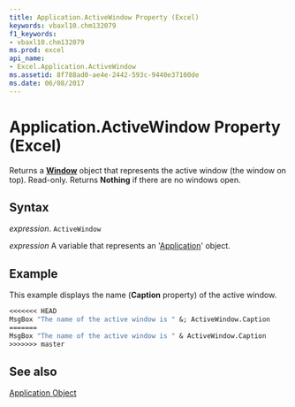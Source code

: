 ```yaml
---
title: Application.ActiveWindow Property (Excel)
keywords: vbaxl10.chm132079
f1_keywords:
- vbaxl10.chm132079
ms.prod: excel
api_name:
- Excel.Application.ActiveWindow
ms.assetid: 8f788ad0-ae4e-2442-593c-9440e37100de
ms.date: 06/08/2017
---
```



# Application.ActiveWindow Property (Excel)

Returns a  **[Window](Excel.Window.md)** object that represents the active window (the window on top). Read-only. Returns **Nothing** if there are no windows open.


## Syntax

 _expression_. `ActiveWindow`

 _expression_ A variable that represents an '[Application](Excel.Application(object).md)' object.


## Example

This example displays the name (**Caption** property) of the active window.


```vb
<<<<<<< HEAD
MsgBox "The name of the active window is " &; ActiveWindow.Caption
=======
MsgBox "The name of the active window is " & ActiveWindow.Caption
>>>>>>> master
```


## See also


[Application Object](Excel.Application(object).md)

